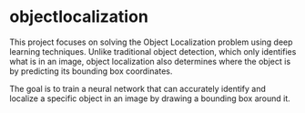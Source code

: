 # objectlocalization
This project focuses on solving the Object Localization problem using deep learning techniques. Unlike traditional object detection, which only identifies what is in an image, object localization also determines where the object is by predicting its bounding box coordinates.

The goal is to train a neural network that can accurately identify and localize a specific object in an image by drawing a bounding box around it.
